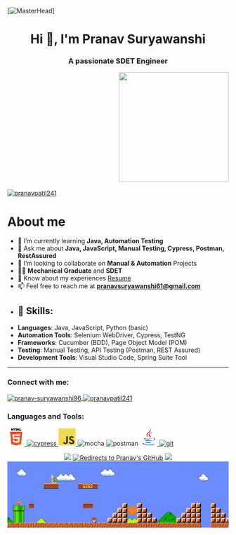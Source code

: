[![MasterHead](https://www.shutterstock.com/image-vector/software-testing-banner-web-icon-260nw-2465797581.jpg)]

<h1 align="center">Hi 👋, I'm Pranav Suryawanshi</h1>
<h3 align="center">A passionate SDET Engineer</h3>
<p align="right">
<img src="https://github.com/user-attachments/assets/5ac96d1b-a2cc-4458-bac3-c6d9d50d168d" width="250px" height="250px"/>

<p align="left">
  <a href="https://twitter.com/pranavpatil241" target="blank">
    <img src="https://img.shields.io/twitter/follow/pranavpatil241?logo=twitter&style=for-the-badge" alt="pranavpatil241" />
  </a>
</p>

# **About me**
- 🌱 I’m currently learning **Java, Automation Testing**
- 💬 Ask me about **Java, JavaScript, Manual Testing, Cypress, Postman, RestAssured**
- 🤩 I’m looking to collaborate on **Manual & Automation** Projects
- 👨‍🏭 **Mechanical Graduate** and **SDET**
- 📄 Know about my experiences [Resume](https://drive.google.com/file/d/10ZvXtOP41SQd85sv2sPG78WE5x-dYnk1/view?usp=drive_link)
- 📫 Feel free to reach me at **pranavsuryawanshi61@gmail.com**
- ## 🔧 **Skills**:
- **Languages**: Java, JavaScript, Python (basic)
- **Automation Tools**: Selenium WebDriver, Cypress, TestNG
- **Frameworks**: Cucumber (BDD), Page Object Model (POM)
- **Testing**: Manual Testing, API Testing (Postman, REST Assured)
- **Development Tools**: Visual Studio Code, Spring Suite Tool

---

<h3 align="left">Connect with me:</h3>
<p align="left">
  <a href="https://linkedin.com/in/pranav-suryawanshi96" target="blank">
    <img align="center" src="https://raw.githubusercontent.com/rahuldkjain/github-profile-readme-generator/master/src/images/icons/Social/linked-in-alt.svg" alt="pranav-suryawanshi96" height="30" width="40" />
  </a>
  <a href="https://twitter.com/pranavpatil241" target="blank">
    <img align="center" src="https://raw.githubusercontent.com/rahuldkjain/github-profile-readme-generator/master/src/images/icons/Social/twitter.svg" alt="pranavpatil241" height="30" width="40" />
  </a>
</p>

<h3 align="left">Languages and Tools:</h3>
<p align="left"> 
  <a href="https://www.w3schools.com/html/" target="_blank" rel="noreferrer"> 
    <img src="https://raw.githubusercontent.com/devicons/devicon/master/icons/html5/html5-original-wordmark.svg" alt="html5" width="40" height="40"/> 
  </a> 
  <a href="https://www.cypress.io" rel="nofollow"> 
    <img src="https://raw.githubusercontent.com/simple-icons/simple-icons/6e46ec1fc23b60c8fd0d2f2ff46db82e16dbd75f/icons/cypress.svg" alt="cypress" width="40" height="40" style="max-width: 100%;" /> 
  </a>
  <a href="https://developer.mozilla.org/en-US/docs/Web/JavaScript" target="_blank" rel="noreferrer"> 
    <img src="https://raw.githubusercontent.com/devicons/devicon/master/icons/javascript/javascript-original.svg" alt="javascript" width="40" height="40"/> 
  </a> 
  <img src="https://camo.githubusercontent.com/b72e0a3c05592c7bdc24d7ee3a1874a75bb38cc0fddf9755f2e9340d63037d21/68747470733a2f2f7777772e766563746f726c6f676f2e7a6f6e652f6c6f676f732f6d6f6368616a732f6d6f6368616a732d69636f6e2e737667" alt="mocha" width="40" height="40" data-canonical-src="https://www.vectorlogo.zone/logos/mochajs/mochajs-icon.svg" style="max-width: 100%;">
  <img src="https://camo.githubusercontent.com/5c2595c2fcc9ef7ffa97d14f868547d945d5cee65045377c7c34611b5a67c139/68747470733a2f2f7777772e766563746f726c6f676f2e7a6f6e652f6c6f676f732f676574706f73746d616e2f676574706f73746d616e2d69636f6e2e737667" alt="postman" width="40" height="40" data-canonical-src="https://www.vectorlogo.zone/logos/getpostman/getpostman-icon.svg" style="max-width: 100%;">
  <a href="https://www.java.com" target="_blank" rel="noreferrer"> 
    <img src="https://raw.githubusercontent.com/devicons/devicon/master/icons/java/java-original.svg" alt="java" width="40" height="40"/> 
  </a> 
  <a href="https://git-scm.com/" target="_blank" rel="noreferrer"> 
    <img src="https://www.vectorlogo.zone/logos/git-scm/git-scm-icon.svg" alt="git" width="40" height="40"/>   
  </a>
</p>
<p align="center">

<a href="https://github.com/pranavsuryawanshi96" title="Redirects to Pranav's GitHub">
<img width="46%" src="https://github-readme-stats.vercel.app/api?username=pranavsuryawanshi96&show_icons=true&theme=ambient_gradient&count_private=true&text_color=d3d3d3&icon_color=FF9F00&title_color=FF9F00" /></a>

<a href="https://github.com/pranavsuryawanshi96">
<img width="49%" title="Redirects to Pranav's GitHub" src="https://github-readme-streak-stats.herokuapp.com/?user=pranavsuryawanshi96&theme=ambient_gradient&stroke=0000" /></a>

<a href="https://github.com/pranavsuryawanshi96" title="Redirects to Pranav's GitHub">
<img width="39%" src="https://github-readme-stats.vercel.app/api/top-langs/?username=pranavsuryawanshi96&layout=compact&theme=ambient_gradient&langs_count=6&count_private=true&text_color=d3d3d3&title_color=FF9F00"/></a>

</div>


<img src="https://github.com/Jiganesh/Jiganesh/blob/main/Assets/Mario_Gameplay.gif" alt="Mario Game" width = 100%>


</p>

